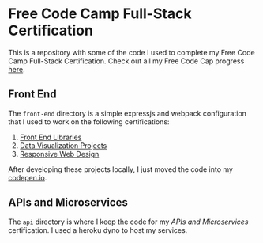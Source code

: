 # Free Code Camp Full-Stack Certification

This is a repository with some of the code I used to complete my Free Code Camp Full-Stack Certification. Check out all my Free Code Cap progress [here](https://www.freecodecamp.org/fccc1c4406e-646e-478d-a7b6-771d8c2139ba).

## Front End 

The ```front-end``` directory is a simple expressjs and webpack configuration that I used to work on the following certifications:

1. [Front End Libraries](https://codepen.io/collection/AyPmdy)
2. [Data Visualization Projects](https://codepen.io/collection/AzPqap)
3. [Responsive Web Design](https://codepen.io/collection/AvWOaj)

After developing these projects locally, I just moved the code into my [codepen.io](https://codepen.io).

## APIs and Microservices

The ```api``` directory is where I keep the code for my *APIs and Microservices* certification. I used a heroku dyno to host my services.
